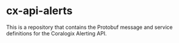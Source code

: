 # cx-api-alerts



This is a repository that contains the Protobuf message and service definitions for the Coralogix Alerting API.

